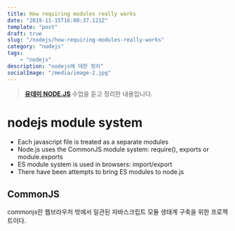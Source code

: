 ```yaml
---
title: How requiring modules really works
date: "2019-11-15T16:00:37.121Z"
template: "post"
draft: true
slug: "/nodejs/how-requiring-modules-really-works"
category: "nodejs"
tags:
    - "nodejs"
description: "nodejs에 대한 정리"
socialImage: "/media/image-2.jpg"
---
```


> **[유데미 NODE.JS](https://www.udemy.com/course/nodejs-express-mongodb-bootcamp/)** 수업을 듣고 정리한 내용입니다.

# nodejs module system

-   Each javascript file is treated as a separate modules
-   Node.js uses the CommonJS module system: require(), exports or module.exports
-   ES module system is used in browsers: import/export
-   There have been attempts to bring ES modules to node.js

## CommonJS

commonjs란 웹브라우저 밖에서 일관된 자바스크립트 모듈 생태계 구축을 위한 프로젝트이다.
